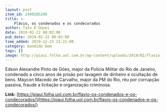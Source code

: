 ```yaml
---
layout: post
item_id: 2499285206
title: >-
    Flávio, os condenados e os condecorados
author: Tatu D'Oquei
date: 2019-02-22 08:02:00
pub_date: 2019-02-22 08:02:00
time_added: 2019-12-23 21:21:00
category: bandido bom
tags: []
image: http://piaui.folha.uol.com.br/wp-content/uploads/2019/02/flavio_redes.jpg
---
```


Edson Alexandre Pinto de Góes, major da Polícia Militar do Rio de Janeiro, condenado a cinco anos de prisão por lavagem de dinheiro e ocultação de bens. Maycon Macedo de Carvalho, major da PM do Rio, réu por corrupção passiva, fraude a licitação e organização criminosa.

**Link:** [https://piaui.folha.uol.com.br/flavio-os-condenados-e-os-condecorados/](https://piaui.folha.uol.com.br/flavio-os-condenados-e-os-condecorados/)

